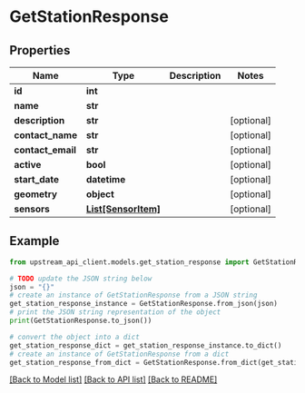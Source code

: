 # GetStationResponse


## Properties

Name | Type | Description | Notes
------------ | ------------- | ------------- | -------------
**id** | **int** |  | 
**name** | **str** |  | 
**description** | **str** |  | [optional] 
**contact_name** | **str** |  | [optional] 
**contact_email** | **str** |  | [optional] 
**active** | **bool** |  | [optional] 
**start_date** | **datetime** |  | [optional] 
**geometry** | **object** |  | [optional] 
**sensors** | [**List[SensorItem]**](SensorItem.md) |  | [optional] 

## Example

```python
from upstream_api_client.models.get_station_response import GetStationResponse

# TODO update the JSON string below
json = "{}"
# create an instance of GetStationResponse from a JSON string
get_station_response_instance = GetStationResponse.from_json(json)
# print the JSON string representation of the object
print(GetStationResponse.to_json())

# convert the object into a dict
get_station_response_dict = get_station_response_instance.to_dict()
# create an instance of GetStationResponse from a dict
get_station_response_from_dict = GetStationResponse.from_dict(get_station_response_dict)
```
[[Back to Model list]](../README.md#documentation-for-models) [[Back to API list]](../README.md#documentation-for-api-endpoints) [[Back to README]](../README.md)


